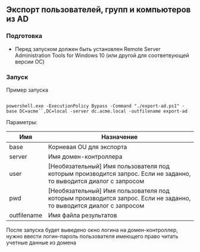 ## Экспорт пользователей, групп и компьютеров из AD

### Подготовка

- Перед запуском должен быть установлен Remote Server Administration Tools for Windows 10 (или другой для соответвующей версии ОС)

### Запуск

Пример запуска

```

powershell.exe -ExecutionPolicy Bypass -Command "./export-ad.ps1" -base DC=acme``,DC=local -server dc.acme.local -outfilename export-ad

```
Параметры:

| Имя         | Назначение                                      |
|-------------|-------------------------------------------------|
| base        | Корневая OU для экспорта                        |
| server      | Имя домен-контроллера                           |
| user             | [Необязательный] Имя пользователя под которым производится запрос. Если не заданно, то выводится диалог с запросом |
| pwd              | [Необязательный] Имя пользователя под которым производится запрос. Если не заданно, то выводится диалог с запросом |
| outfilename | Имя файла результатов                           |

После запуска будет выведено окно логина на домен-контроллер, нужно ввести логин-пароль пользователя имеющего право читать учетные данные из домена

